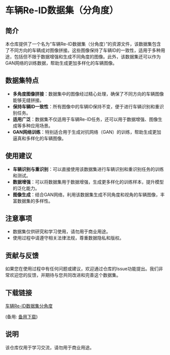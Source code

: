 # 车辆Re-ID数据集（分角度）

## 简介
本仓库提供了一个名为“车辆Re-ID数据集（分角度）”的资源文件，该数据集包含了不同方向的车辆成对图像拼接。这些图像保持了车辆ID的一致性，适用于多种用途，包括但不限于数据增强和生成不同角度的图像。此外，该数据集还可以作为GAN网络的训练数据，帮助生成更加多样化的车辆图像。

## 数据集特点
- **多角度图像拼接**：数据集中的图像经过精心处理，确保了不同方向的车辆图像能够无缝拼接。
- **保持车辆ID一致性**：所有图像中的车辆ID保持不变，便于进行车辆识别和重识别任务。
- **适用广泛**：数据集不仅适用于车辆Re-ID任务，还可以用于数据增强、图像生成等多种应用场景。
- **GAN网络训练**：特别适合用于生成对抗网络（GAN）的训练，帮助生成更加逼真和多样化的车辆图像。

## 使用建议
- **车辆识别与重识别**：可以直接使用该数据集进行车辆识别和重识别任务的训练和测试。
- **数据增强**：可以将数据集用于数据增强，生成更多样化的训练样本，提升模型的泛化能力。
- **图像生成**：结合GAN网络，利用该数据集生成不同角度和视角的车辆图像，丰富数据集的多样性。

## 注意事项
- 数据集仅供研究和学习使用，请勿用于商业用途。
- 使用过程中请遵守相关法律法规，尊重数据隐私和版权。

## 贡献与反馈
如果您在使用过程中有任何问题或建议，欢迎通过仓库的Issue功能提出。我们非常欢迎您的反馈，并期待与您共同改进和完善这个数据集。

## 下载链接
[车辆Re-ID数据集分角度](https://pan.quark.cn/s/d607a11f9115) 

(备用: [备用下载](https://pan.baidu.com/s/1762opWEuGHUZktugEcCoIg?pwd=1234))

## 说明

该仓库仅用于学习交流，请勿用于商业用途。
